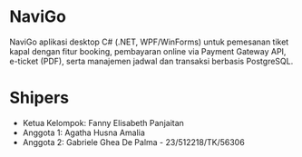 # NaviGo
NaviGo aplikasi desktop C# (.NET, WPF/WinForms) untuk pemesanan tiket kapal dengan fitur booking, pembayaran online via Payment Gateway API, e-ticket (PDF), serta manajemen jadwal dan transaksi berbasis PostgreSQL.

# Shipers
- Ketua Kelompok: Fanny Elisabeth Panjaitan
- Anggota 1: Agatha Husna Amalia
- Anggota 2: Gabriele Ghea De Palma -  23/512218/TK/56306


